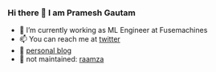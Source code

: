 ### Hi there 👋 I am Pramesh Gautam
- 🔭 I’m currently working as ML Engineer at Fusemachines
- 📫 You can reach me at [twitter](https://twitter.com/pmgautam_)
- :pencil: [personal blog](https://pmgautam.com)
- :pencil: not maintained: [raamza](https://ramzavil.wordpress.com)
<!--
**prameshgautam/prameshgautam** is a ✨ _special_ ✨ repository because its `README.md` (this file) appears on your GitHub profile.

Here are some ideas to get you started:

- 🔭 I’m currently working on ...
- 🌱 I’m currently learning ...
- 👯 I’m looking to collaborate on ...
- 🤔 I’m looking for help with ...
- 💬 Ask me about ...
- 📫 How to reach me: ...
- 😄 Pronouns: ...
- ⚡ Fun fact: ...
-->
